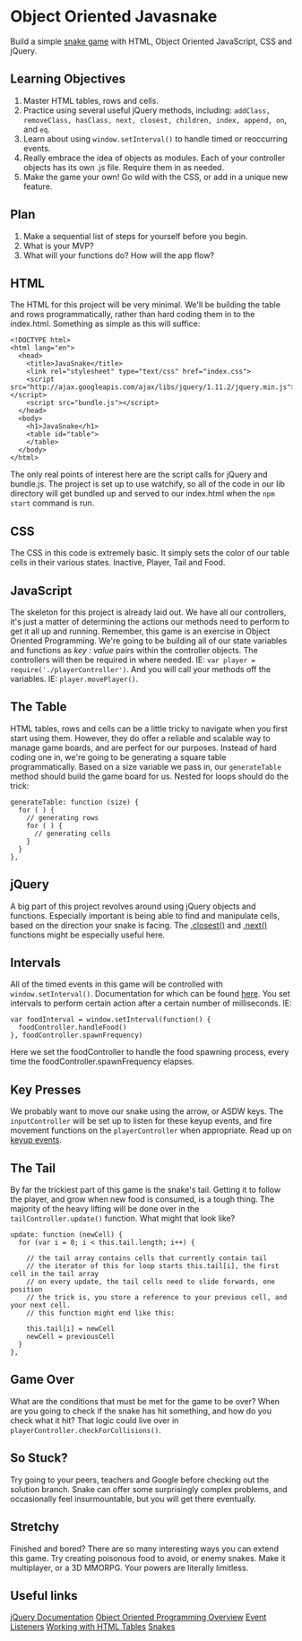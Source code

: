 # Object Oriented Javasnake
Build a simple [snake game](http://playsnake.org/) with HTML, Object Oriented JavaScript, CSS and jQuery.

## Learning Objectives
1. Master HTML tables, rows and cells.
1. Practice using several useful jQuery methods, including: `addClass, removeClass, hasClass, next, closest, children, index, append, on`, and `eq`.
1. Learn about using `window.setInterval()` to handle timed or reoccurring events.
1. Really embrace the idea of objects as modules. Each of your controller objects has its own .js file. Require them in as needed.
1. Make the game your own! Go wild with the CSS, or add in a unique new feature.

## Plan
1. Make a sequential list of steps for yourself before you begin.
1. What is your MVP?
1. What will your functions do? How will the app flow?  

## HTML
The HTML for this project will be very minimal. We'll be building the table and rows programmatically, rather than hard coding them in to the index.html. Something as simple as this will suffice:
```
<!DOCTYPE html>
<html lang="en">
  <head>
    <title>JavaSnake</title>
    <link rel="stylesheet" type="text/css" href="index.css">
    <script src="http://ajax.googleapis.com/ajax/libs/jquery/1.11.2/jquery.min.js"></script>
    <script src="bundle.js"></script>
  </head>
  <body>
    <h1>JavaSnake</h1>
    <table id="table">
    </table>
  </body>
</html>
```
The only real points of interest here are the script calls for jQuery and bundle.js. The project is set up to use watchify, so all of the code in our lib directory will get bundled up and served to our index.html when the `npm start` command is run.

## CSS
The CSS in this code is extremely basic. It simply sets the color of our table cells in their various states. Inactive, Player, Tail and Food.

## JavaScript
The skeleton for this project is already laid out. We have all our controllers, it's just a matter of determining the actions our methods need to perform to get it all up and running. Remember, this game is an exercise in Object Oriented Programming. We're going to be building all of our state variables and functions as *key : value* pairs within the controller objects. The controllers will then be required in where needed. IE: `var player = require('./playerController')`. And you will call your methods off the variables. IE: `player.movePlayer()`.

## The Table
HTML tables, rows and cells can be a little tricky to navigate when you first start using them. However, they do offer a reliable and scalable way to manage game boards, and are perfect for our purposes. Instead of hard coding one in, we're going to be generating a square table programmatically. Based on a size variable we pass in, our `generateTable` method should build the game board for us. Nested for loops should do the trick:
```
generateTable: function (size) {
  for ( ) {
    // generating rows
    for ( ) {
      // generating cells
    }
  }
},
```

## jQuery
A big part of this project revolves around using jQuery objects and functions. Especially important is being able to find and manipulate cells, based on the direction your snake is facing. The [.closest()](https://api.jquery.com/closest/) and [.next()](https://api.jquery.com/next/) functions might be especially useful here.

## Intervals
All of the timed events in this game will be controlled with `window.setInterval()`. Documentation for which can be found [here](http://www.w3schools.com/jsref/met_win_setinterval.asp). You set intervals to perform certain action after a certain number of milliseconds. IE:
```
var foodInterval = window.setInterval(function() {
  foodController.handleFood()
}, foodController.spawnFrequency)
```
Here we set the foodController to handle the food spawning process, every time the foodController.spawnFrequency elapses.

## Key Presses
We probably want to move our snake using the arrow, or ASDW keys. The `inputController` will be set up to listen for these keyup events, and fire movement functions on the `playerController` when appropriate. Read up on [keyup events](https://api.jquery.com/keyup/).

## The Tail
By far the trickiest part of this game is the snake's tail. Getting it to follow the player, and grow when new food is consumed, is a tough thing. The majority of the heavy lifting will be done over in the `tailController.update()` function. What might that look like?
```
update: function (newCell) {
  for (var i = 0; i < this.tail.length; i++) {

    // the tail array contains cells that currently contain tail
    // the iterator of this for loop starts this.tail[i], the first cell in the tail array
    // on every update, the tail cells need to slide forwards, one position
    // the trick is, you store a reference to your previous cell, and your next cell.
    // this function might end like this:

    this.tail[i] = newCell
    newCell = previousCell
  }
},
```

## Game Over
What are the conditions that must be met for the game to be over? When are you going to check if the snake has hit something, and how do you check what it hit? That logic could live over in `playerController.checkForCollisions()`.

## So Stuck?
Try going to your peers, teachers and Google before checking out the solution branch. Snake can offer some surprisingly complex problems, and occasionally feel insurmountable, but you will get there eventually.

## Stretchy
Finished and bored? There are so many interesting ways you can extend this game. Try creating poisonous food to avoid, or enemy snakes. Make it multiplayer, or a 3D MMORPG. Your powers are literally limitless.

## Useful links
[jQuery Documentation](https://api.jquery.com/)
[Object Oriented Programming Overview](https://www.youtube.com/watch?v=NUl8lcbeN2Y)
[Event Listeners](http://www.w3schools.com/jsref/met_document_addeventlistener.asp)
[Working with HTML Tables](https://css-tricks.com/complete-guide-table-element/)
[Snakes](https://www.google.com/search?site=&tbm=isch&source=hp&biw=1212&bih=527&q=snakes&oq=snakes&gs_l=img.3...1294.1797.0.1903.0.0.0.0.0.0.0.0..0.0....0...1ac.1.64.img..0.0.0.5Q2CSDDNUa8)
